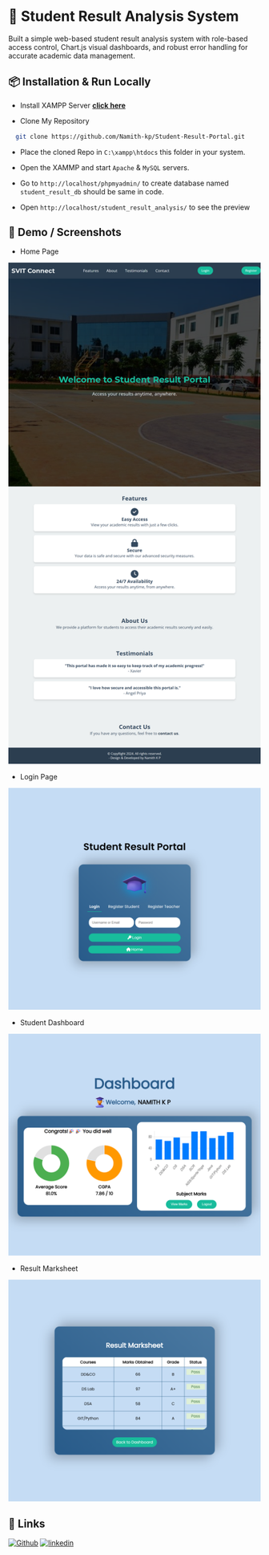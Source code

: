 
# 🚀 Student Result Analysis System

Built a simple web-based student result analysis system with role-based access control, 
Chart.js visual dashboards, and robust error handling for accurate academic data 
management. 

## 📦 Installation & Run Locally

- Install XAMPP Server **[click here](https://www.apachefriends.org/download.html)**

- Clone My Repository

```bash
  git clone https://github.com/Namith-kp/Student-Result-Portal.git
```

- Place the cloned Repo in `C:\xampp\htdocs` this folder in your system.

- Open the XAMMP and start `Apache` & `MySQL` servers.

- Go to `http://localhost/phpmyadmin/` to create database named `student_result_db` should be same in code.

- Open `http://localhost/student_result_analysis/` to see the preview


    
## 📸 Demo / Screenshots
- Home Page
  
![App Screenshot](https://raw.githubusercontent.com/Namith-kp/Student-Result-Portal/main/assets/Homepage%20(2).png)

- Login Page
  
![App Screenshot](https://raw.githubusercontent.com/Namith-kp/Student-Result-Portal/main/assets/Loginpage.png)

- Student Dashboard
  
![App Screenshot](https://raw.githubusercontent.com/Namith-kp/Student-Result-Portal/main/assets/Dashboard.png)

- Result Marksheet
  
![App Screenshot](https://raw.githubusercontent.com/Namith-kp/Student-Result-Portal/main/assets/ResultMarksheet.png)

## 🔗 Links
[![Github](https://img.shields.io/badge/github-1DA1F2?style=for-the-badge&logo=github&logoColor=white)](https://github.com/Namith-kp)
[![linkedin](https://img.shields.io/badge/linkedin-0A66C2?style=for-the-badge&logo=linkedin&logoColor=white)](https://www.linkedin.com/in/namith-kp)
